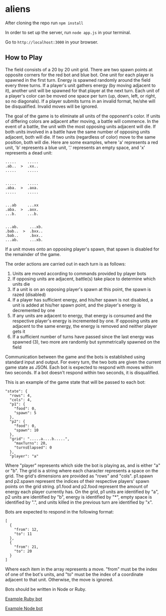 aliens
======
After cloning the repo run `npm install`

In order to set up the server, run `node app.js` in your terminal.

Go to `http://localhost:3000` in your browser.

How to Play
--------
The field consists of a 20 by 20 unit grid. There are two spawn points at opposite corners for the red bot and blue bot. One unit for each player is spawned in the first turn. Energy is spawned randomly around the field every three turns. If a player's unit gathers energy (by moving adjacent to it), another unit will be spawned for that player at the next turn. Each unit of a player's color can be moved one space per turn (up, down, left, or right, so no diagonals). If a player submits turns in an invalid format, he/she will be disqualified. Invalid moves will be ignored.

The goal of the game is to eliminate all units of the opponent's color. If units of differing colors are adjacent after moving, a battle will commence. In the event of a battle, the unit with the most opposing units adjacent will die. If both units involved in a battle have the same number of opposing units adjacent, both will die. If two units (regardless of color) move to the same position, both will die. Here are some examples, where 'a' represents a red unit, 'b' represents a blue unit, '.' represents an empty space, and 'x' represents a dead unit:

    .....     .....
    .ab..  >  .xx..
    .....     .....
    

    .....     .....
    .aba.  >  .axa.
    .....     .....


    ...ab     ...xx
    .aba.  >  .axx.
    ...b.     ...b.


    ...ab.     ...xb.
    .bab..  >  .bxx..
    .bab..     .bxx..
    ...ab.     ...xb.
    
If a unit moves onto an opposing player's spawn, that spawn is disabled for the remainder of the game.

The order actions are carried out in each turn is as follows:
1. Units are moved according to commands provided by player bots
2.  If opposing units are adjacent, battle(s) take place to determine which units die
3. If a unit is on an opposing player's spawn at this point, the spawn is razed (disabled)
4. If a player has sufficient energy, and his/her spawn is not disabled, a unit is added at his/her spawn point, and the player's energy is decremented by one
5. If any units are adjacent to energy, that energy is consumed and the respective player's energy is incremented by one. If opposing units are adjacent to the same energy, the energy is removed and neither player gets it
6. If a sufficient number of turns have passed since the last energy was spawned (3), two more are randomly but symmetrically spawned on the field

Communication between the game and the bots is established using standard input and output. For every turn, the two bots are given the current game state as JSON. Each bot is expected to respond with moves within two seconds. If a bot doesn't respond within two seconds, it is disqualified.

This is an example of the game state that will be passed to each bot:

    "state": {
      "rows": 4,
      "cols": 4,
      "p1": {
        "food": 0,
        "spawn": 5
      },
      "p2": {
        "food": 0,
        "spawn": 10
      },
      "grid": ".....a....b.....",
        "maxTurns": 20,
        "turnsElapsed": 0
      },
      "player": "a"

Where "player" represents which side the bot is playing as, and is either "a" or "b". The grid is a string where each character represents a space on the grid. The grid's dimensions are provided as "rows" and "cols". p1.spawn and p2.spawn represent the indices of their respective players' spawn points on the grid string. p1.food and p2.food represent the amount of energy each player currently has. On the grid, p1 units are identified by "a", p2 units are identified by "b", energy is identified by "*", empty space is identified by ".", and units killed in the previous turn are identified by "x".

Bots are expected to respond in the following format:

    [
      {
        "from": 12,
        "to": 11
      },
      {
        "from": 21,
        "to": 20
      }
    ]

Where each item in the array represents a move. "from" must be the index of one of the bot's units, and "to" must be the index of a coordinate adjacent to that unit. Otherwise, the move is ignored.

Bots should be written in Node or Ruby.

[Example Ruby bot](/bots/rubybot.rb)

[Example Node bot](/bots/nodebot.js)
